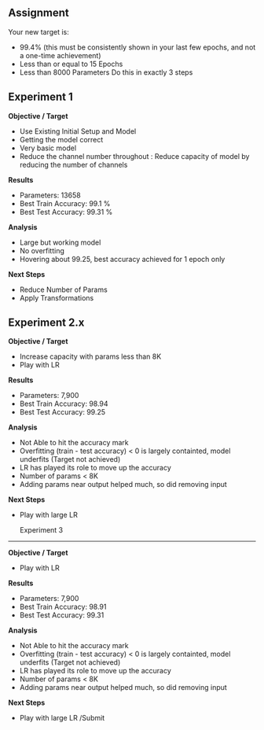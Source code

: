 Assignment
--------
Your new target is:
* 99.4% (this must be consistently shown in your last few epochs, and not a one-time achievement)
* Less than or equal to 15 Epochs
* Less than 8000 Parameters 
Do this in exactly 3 steps

Experiment 1
------------------------------------
**Objective / Target**

* Use Existing Initial Setup and Model
* Getting the model correct
* Very basic model
* Reduce the channel number throughout : Reduce capacity of model by reducing the number of channels

**Results**

* Parameters: 13658
* Best Train Accuracy: 99.1 %
* Best Test Accuracy: 99.31 %

**Analysis**

* Large but working model
* No overfitting
* Hovering about 99.25, best accuracy achieved for 1 epoch only

**Next Steps**

* Reduce Number of Params
* Apply Transformations

Experiment 2.x
------------------------------------
**Objective / Target**

* Increase capacity with params less than 8K
* Play with LR

**Results**

* Parameters: 7,900
* Best Train Accuracy: 98.94
* Best Test Accuracy: 99.25

**Analysis**

* Not Able to hit the accuracy mark
* Overfitting (train - test accuracy) < 0 is largely containted, model underfits (Target not achieved)
* LR has played its role to move up the accuracy
* Number of params < 8K
* Adding params near output helped much, so did removing input

**Next Steps**

* Play with large LR

  Experiment 3
------------------------------------

**Objective / Target**
* Play with LR

**Results**

* Parameters: 7,900
* Best Train Accuracy: 98.91
* Best Test Accuracy: 99.31

**Analysis**

* Not Able to hit the accuracy mark
* Overfitting (train - test accuracy) < 0 is largely containted, model underfits (Target not achieved)
* LR has played its role to move up the accuracy
* Number of params < 8K
* Adding params near output helped much, so did removing input

**Next Steps**

* Play with large LR /Submit
